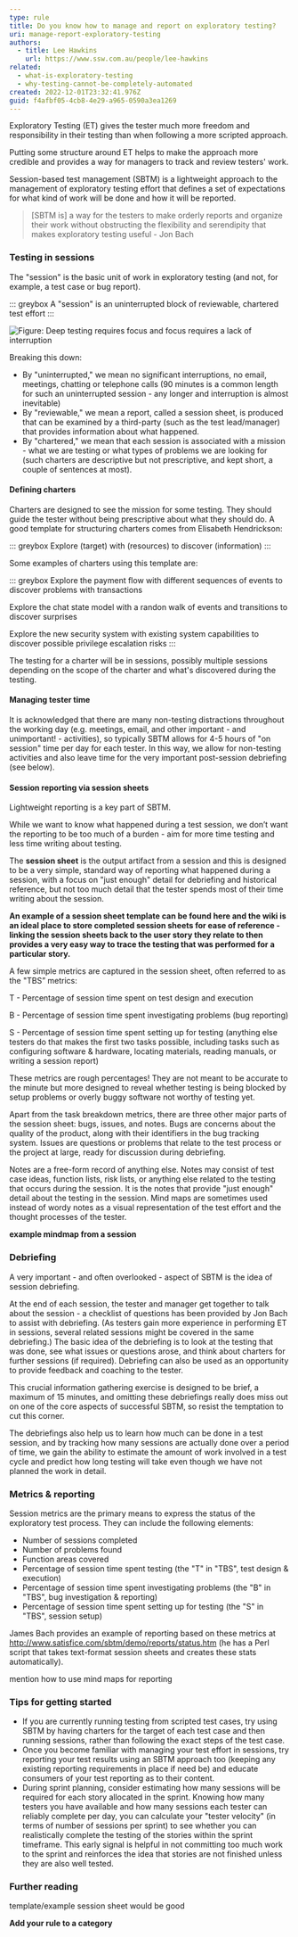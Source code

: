 ```yaml
---
type: rule
title: Do you know how to manage and report on exploratory testing?
uri: manage-report-exploratory-testing
authors:
  - title: Lee Hawkins
    url: https://www.ssw.com.au/people/lee-hawkins
related:
  - what-is-exploratory-testing
  - why-testing-cannot-be-completely-automated
created: 2022-12-01T23:32:41.976Z
guid: f4afbf05-4cb8-4e29-a965-0590a3ea1269
---
```

Exploratory Testing (ET) gives the tester much more freedom and responsibility in their testing than when following a more scripted approach. 

Putting some structure around ET helps to make the approach more credible and provides a way for managers to track and review testers' work.

Session-based test management (SBTM) is a lightweight approach to the management of exploratory testing effort that defines a set of expectations for what kind of work will be done and how it will be reported. 

> [SBTM is] a way for the testers to make orderly reports and organize their work without obstructing the flexibility and serendipity that makes exploratory testing useful
>     - Jon Bach

<!--endintro-->

### Testing in sessions

The "session" is the basic unit of work in exploratory testing (and not, for example, a test case or bug report).

::: greybox
A "session" is an uninterrupted block of reviewable, chartered test effort
:::

![Figure: Deep testing requires focus and focus requires a lack of interruption](dont-interrupt.jpg)

Breaking this down:

* By "uninterrupted," we mean no significant interruptions, no email, meetings, chatting or telephone calls (90 minutes is a common length for such an uninterrupted session - any longer and interruption is almost inevitable)
* By "reviewable," we mean a report, called a session sheet, is produced that can be examined by a third-party (such as the test lead/manager) that provides information about what happened.
* By "chartered," we mean that each session is associated with a mission - what we are testing or what types of problems we are looking for (such charters are descriptive but not prescriptive, and kept short, a couple of sentences at most).

#### Defining charters

Charters are designed to see the mission for some testing. They should guide the tester without being prescriptive about what they should do. A good template for structuring charters comes from Elisabeth Hendrickson:

::: greybox
Explore (target) with (resources) to discover (information)
:::

Some examples of charters using this template are:

::: greybox
Explore the payment flow with different sequences of events to discover problems with transactions

Explore the chat state model with a randon walk of events and transitions to discover surprises

Explore the new security system with existing system capabilities to discover possible privilege escalation risks
:::

The testing for a charter will be in sessions, possibly multiple sessions depending on the scope of the charter and what's discovered during the testing.

#### Managing tester time

It is acknowledged that there are many non-testing distractions throughout the working day (e.g. meetings, email, and other important - and unimportant! - activities), so typically SBTM allows for 4-5 hours of "on session" time per day for each tester. In this way, we allow for non-testing activities and also leave time for the very important post-session debriefing (see below).

#### Session reporting via session sheets

Lightweight reporting is a key part of SBTM. 

While we want to know what happened during a test session, we don’t want the reporting to be too much of a burden - aim for more time testing and less time writing about testing. 

The **session sheet** is the output artifact from a session and this is designed to be a very simple, standard way of reporting what happened during a session, with a focus on "just enough" detail for debriefing and historical reference, but not too much detail that the tester spends most of their time writing about the session. 

**An example of a session sheet template can be found here and the wiki is an ideal place to store completed session sheets for ease of reference - linking the session sheets back to the user story they relate to then provides a very easy way to trace the testing that was performed for a particular story.**

A few simple metrics are captured in the session sheet, often referred to as the "TBS” metrics:

T - Percentage of session time spent on test design and execution

B - Percentage of session time spent investigating problems (bug reporting)

S - Percentage of session time spent setting up for testing (anything else testers do that makes the first two tasks possible, including tasks such as configuring software & hardware, locating materials, reading manuals, or writing a session report)

These metrics are rough percentages! They are not meant to be accurate to the minute but more designed to reveal whether testing is being blocked by setup problems or overly buggy software not worthy of testing yet.

Apart from the task breakdown metrics, there are three other major parts of the session sheet: bugs, issues, and notes. Bugs are concerns about the quality of the product, along with their identifiers in the bug tracking system. Issues are questions or problems that relate to the test process or the project at large, ready for discussion during debriefing.

Notes are a free-form record of anything else. Notes may consist of test case ideas, function lists, risk lists, or anything else related to the testing that occurs during the session. It is the notes that provide "just enough" detail about the testing in the session. Mind maps are sometimes used instead of wordy notes as a visual representation of the test effort and the thought processes of the tester.

**example mindmap from a session**

### Debriefing

A very important - and often overlooked - aspect of SBTM is the idea of session debriefing. 

At the end of each session, the tester and manager get together to talk about the session - a checklist of questions has been provided by Jon Bach to assist with debriefing. (As testers gain more experience in performing ET in sessions, several related sessions might be covered in the same debriefing.) The basic idea of the debriefing is to look at the testing that was done, see what issues or questions arose, and think about charters for further sessions (if required). Debriefing can also be used as an opportunity to provide feedback and coaching to the tester.

This crucial information gathering exercise is designed to be brief, a maximum of 15 minutes, and omitting these debriefings really does miss out on one of the core aspects of successful SBTM, so resist the temptation to cut this corner.

The debriefings also help us to learn how much can be done in a test session, and by tracking how many sessions are actually done over a period of time, we gain the ability to estimate the amount of work involved in a test cycle and predict how long testing will take even though we have not planned the work in detail.

### Metrics & reporting

Session metrics are the primary means to express the status of the exploratory test process. They can include the following elements:

* Number of sessions completed
* Number of problems found
* Function areas covered
* Percentage of session time spent testing (the "T" in "TBS", test design & execution)
* Percentage of session time spent investigating problems (the "B" in "TBS", bug investigation & reporting)
* Percentage of session time spent setting up for testing (the "S" in "TBS", session setup)

James Bach provides an example of reporting based on these metrics at http://www.satisfice.com/sbtm/demo/reports/status.htm (he has a Perl script that takes text-format session sheets and creates these stats automatically).

mention how to use mind maps for reporting

### Tips for getting started

* If you are currently running testing from scripted test cases, try using SBTM by having charters for the target of each test case and then running sessions, rather than following the exact steps of the test case.
* Once you become familiar with managing your test effort in sessions, try reporting your test results using an SBTM approach too (keeping any existing reporting requirements in place if need be) and educate consumers of your test reporting as to their content.
* During sprint planning, consider estimating how many sessions will be required for each story allocated in the sprint. Knowing how many testers you have available and how many sessions each tester can reliably complete per day, you can calculate your "tester velocity" (in terms of number of sessions per sprint) to see whether you can realistically complete the testing of the stories within the sprint timeframe. This early signal is helpful in not committing too much work to the sprint and reinforces the idea that stories are not finished unless they are also well tested.

### Further reading

template/example session sheet would be good

**Add your rule to a category**